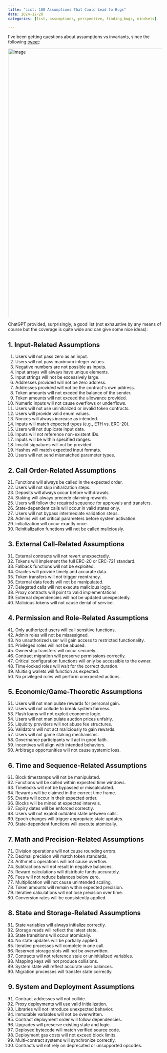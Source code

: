 ```yaml
---
title: "List: 100 Assumptions That Could Lead to Bugs"
date: 2024-12-28
categories: [list, assumptions, perspective, finding_bugs, mindsets]

---
```


I've been getting questions about assumptions vs invariants, since the following [tweet](https://x.com/BowTiedDravee/status/1872445723985539427):

<img width="880" alt="image" src="https://github.com/user-attachments/assets/9e333a44-af97-4e6c-a901-e1a3459b4ac0" />

ChatGPT provided, surprisingly, a good list (not exhaustive by any means of course but the coverage is quite wide and can give some nice ideas):

## 1. Input-Related Assumptions
1. Users will not pass zero as an input.
2. Users will not pass maximum integer values.
3. Negative numbers are not possible as inputs.
4. Input arrays will always have unique elements.
5. Input strings will not be excessively large.
6. Addresses provided will not be zero address.
7. Addresses provided will not be the contract's own address.
8. Token amounts will not exceed the balance of the sender.
9. Token amounts will not exceed the allowance provided.
10. Numeric inputs will not cause overflows or underflows.
11. Users will not use uninitialized or invalid token contracts.
12. Users will provide valid enum values.
13. Nonces will always increase as intended.
14. Inputs will match expected types (e.g., ETH vs. ERC-20).
15. Users will not duplicate input data.
16. Inputs will not reference non-existent IDs.
17. Inputs will be within specified ranges.
18. Invalid signatures will not be provided.
19. Hashes will match expected input formats.
20. Users will not send mismatched parameter types.

## 2. Call Order-Related Assumptions
21. Functions will always be called in the expected order.
22. Users will not skip initialization steps.
23. Deposits will always occur before withdrawals.
24. Staking will always precede claiming rewards.
25. Users will follow the required sequence for approvals and transfers.
26. State-dependent calls will occur in valid states only.
27. Users will not bypass intermediate validation steps.
28. Admins will set critical parameters before system activation.
29. Initialization will occur exactly once.
30. Reinitialization functions will not be called maliciously.

## 3. External Call-Related Assumptions
31. External contracts will not revert unexpectedly.
32. Tokens will implement the full ERC-20 or ERC-721 standard.
33. Fallback functions will not be exploited.
34. Oracles will provide timely and accurate data.
35. Token transfers will not trigger reentrancy.
36. External data feeds will not be manipulated.
37. Delegated calls will not execute malicious logic.
38. Proxy contracts will point to valid implementations.
39. External dependencies will not be updated unexpectedly.
40. Malicious tokens will not cause denial of service.

## 4. Permission and Role-Related Assumptions
41. Only authorized users will call sensitive functions.
42. Admin roles will not be misassigned.
43. No unauthorized user will gain access to restricted functionality.
44. Privileged roles will not be abused.
45. Ownership transfers will occur securely.
46. Contract migration will preserve permissions correctly.
47. Critical configuration functions will only be accessible to the owner.
48. Time-locked roles will wait for the correct duration.
49. Multisig wallets will function as expected.
50. No privileged roles will perform unexpected actions.

## 5. Economic/Game-Theoretic Assumptions
51. Users will not manipulate rewards for personal gain.
52. Users will not collude to break system fairness.
53. Flash loans will not exploit economic logic.
54. Users will not manipulate auction prices unfairly.
55. Liquidity providers will not abuse fee structures.
56. Validators will not act maliciously to gain rewards.
57. Users will not game staking mechanisms.
58. Governance participants will act in good faith.
59. Incentives will align with intended behaviors.
60. Arbitrage opportunities will not cause systemic loss.

## 6. Time and Sequence-Related Assumptions
61. Block timestamps will not be manipulated.
62. Functions will be called within expected time windows.
63. Timelocks will not be bypassed or miscalculated.
64. Rewards will be claimed in the correct time frame.
65. Events will occur in their expected order.
66. Blocks will be mined at expected intervals.
67. Expiry dates will be enforced correctly.
68. Users will not exploit outdated state between calls.
69. Epoch changes will trigger appropriate state updates.
70. State-dependent functions will execute atomically.

## 7. Math and Precision-Related Assumptions
71. Division operations will not cause rounding errors.
72. Decimal precision will match token standards.
73. Arithmetic operations will not cause overflow.
74. Subtractions will not result in negative balances.
75. Reward calculations will distribute funds accurately.
76. Fees will not reduce balances below zero.
77. Multiplication will not cause unintended scaling.
78. Token amounts will remain within expected precision.
79. Iterative calculations will not lose precision over time.
80. Conversion rates will be consistently applied.

## 8. State and Storage-Related Assumptions
81. State variables will always initialize correctly.
82. Storage reads will reflect the latest state.
83. State transitions will occur atomically.
84. No state updates will be partially applied.
85. Iterative processes will complete in one call.
86. Reserved storage slots will not be overwritten.
87. Contracts will not reference stale or uninitialized variables.
88. Mapping keys will not produce collisions.
89. System state will reflect accurate user balances.
90. Migration processes will transfer state correctly.

## 9. System and Deployment Assumptions
91. Contract addresses will not collide.
92. Proxy deployments will use valid initialization.
93. Libraries will not introduce unexpected behavior.
94. Immutable variables will not be overwritten.
95. Contract deployment order will follow dependencies.
96. Upgrades will preserve existing state and logic.
97. Deployed bytecode will match verified source code.
98. Deployment gas costs will not exceed block limits.
99. Multi-contract systems will synchronize correctly.
100. Contracts will not rely on deprecated or unsupported opcodes.

